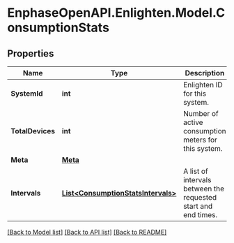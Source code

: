 # EnphaseOpenAPI.Enlighten.Model.ConsumptionStats

## Properties

Name | Type | Description | Notes
------------ | ------------- | ------------- | -------------
**SystemId** | **int** | Enlighten ID for this system. | 
**TotalDevices** | **int** | Number of active consumption meters for this system. | 
**Meta** | [**Meta**](Meta.md) |  | 
**Intervals** | [**List&lt;ConsumptionStatsIntervals&gt;**](ConsumptionStatsIntervals.md) | A list of intervals between the requested start and end times. | 

[[Back to Model list]](../README.md#documentation-for-models) [[Back to API list]](../README.md#documentation-for-api-endpoints) [[Back to README]](../README.md)

